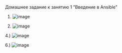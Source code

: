 Домашнее задание к занятию 1 "Введение в Ansible"

1) ![image](https://github.com/cotangence/ansible1/assets/160312212/c09b718c-a33d-47b4-900d-c744e66c4a66)

2) ![image](https://github.com/cotangence/ansible1/assets/160312212/5470896a-f996-492b-9066-85b86d54e638)

4.) ![image](https://github.com/cotangence/ansible1/assets/160312212/4d1646e8-9130-4dc7-bd58-d06205bd06d7)

6.) ![image](https://github.com/cotangence/ansible1/assets/160312212/7122a217-9b2d-4ecb-978c-3efc70839de1)
